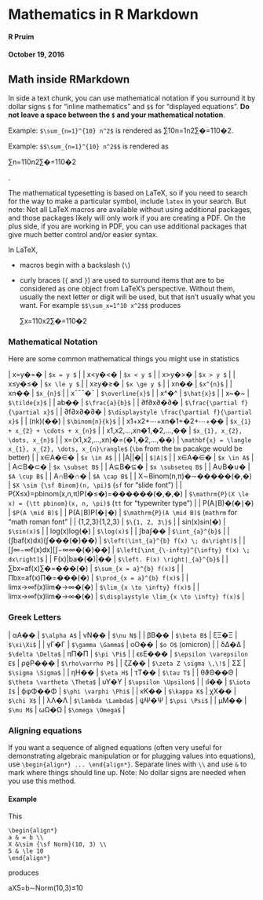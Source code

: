 # Mathematics in R Markdown
#### R Pruim
#### October 19, 2016
## Math inside RMarkdown

In side a text chunk, you can use mathematical notation if you surround it by dollar signs `$` for “inline mathematics” and `$$` for “displayed equations”. **Do not leave a space between the `$` and your mathematical notation**.

Example: `$\sum_{n=1}^{10} n^2$` is rendered as ∑10n=1n2∑�=110�2.

Example: `$$\sum_{n=1}^{10} n^2$$` is rendered as

∑n=110n2∑�=110�2

.

The mathematical typesetting is based on LaTeX, so if you need to search for the way to make a particular symbol, include `latex` in your search. But note: Not all LaTeX macros are available without using additional packages, and those packages likely will only work if you are creating a PDF. On the plus side, if you are working in PDF, you can use additional packages that give much better control and/or easier syntax.

In LaTeX,
- macros begin with a backslash (`\`)
- curly braces (`{` and `}`) are used to surround items that are to be considered as one object from LaTeX’s perspective.
  Without them, usually the next letter or digit will be used, but that isn’t usually what you want. For example `$$\sum_x=1^10 x^2$$` produces
  
  ∑x=110x2∑�=110�2
### Mathematical Notation

Here are some common mathematical things you might use in statistics

| x=y�=� | `$x = y $` |
| x<y�<� | `$x < y $` |
| x>y�>� | `$x > y $` |
| x≤y�≤� | `$x \le y $` |
| x≥y�≥� | `$x \ge y $` |
| xn�� | `$x^{n}$` |
| xn�� | `$x_{n}$` |
| x¯¯¯�¯ | `$\overline{x}$` |
| x^�^ | `$\hat{x}$` |
| x~�~ | `$\tilde{x}$` |
| ab�� | `$\frac{a}{b}$` |
| ∂f∂x∂�∂� | `$\frac{\partial f}{\partial x}$` |
| ∂f∂x∂�∂� | `$\displaystyle \frac{\partial f}{\partial x}$` |
| (nk)(��) | `$\binom{n}{k}$` |
| x1+x2+⋯+xn�1+�2+⋯+�� | `$x_{1} + x_{2} + \cdots + x_{n}$` |
| x1,x2,…,xn�1,�2,…,�� | `$x_{1}, x_{2}, \dots, x_{n}$` |
| x=⟨x1,x2,…,xn⟩�=⟨�1,�2,…,��⟩ | `\mathbf{x} = \langle x_{1}, x_{2}, \dots, x_{n}\rangle$` (`\bm` from the `bm` pacakge would be better) |
| x∈A�∈� | `$x \in A$` |
| |A||�| | `$|A|$` |
| x∈A�∈� | `$x \in A$` |
| A⊂B�⊂� | `$x \subset B$` |
| A⊆B�⊆� | `$x \subseteq B$` |
| A∪B�∪� | `$A \cup B$` |
| A∩B�∩� | `$A \cap B$` |
| X∼Binom(n,π)�∼�����(�,�) | `$X \sim {\sf Binom}(n, \pi)$` (`sf` for “slide font”) |
| P(X≤x)=pbinom(x,n,π)P(�≤�)=������(�,�,�) | `$\mathrm{P}(X \le x) = {\tt pbinom}(x, n, \pi)$` (`tt` for “typewriter type”) |
| P(A∣B)�(�∣�) | `$P(A \mid B)$` |
| P(A∣B)P(�∣�) | `$\mathrm{P}(A \mid B)$` (`mathrm` for “math roman font” |
| {1,2,3}{1,2,3} | `$\{1, 2, 3\}$` |
| sin(x)sin⁡(�) | `$\sin(x)$` |
| log(x)log⁡(�) | `$\log(x)$` |
| ∫ba∫�� | `$\int_{a}^{b}$` |
| (∫baf(x)dx)(∫���(�)��) | `$\left(\int_{a}^{b} f(x) \; dx\right)$` |
| [∫∞−∞f(x)dx][∫−∞∞�(�)��] | `$\left[\int_{\-infty}^{\infty} f(x) \; dx\right]$` |
| F(x)|ba�(�)|�� | `$\left. F(x) \right|_{a}^{b}$` |
| ∑bx=af(x)∑�=���(�) | `$\sum_{x = a}^{b} f(x)$` |
| ∏bx=af(x)∏�=���(�) | `$\prod_{x = a}^{b} f(x)$` |
| limx→∞f(x)lim�→∞�(�) | `$\lim_{x \to \infty} f(x)$` |
| limx→∞f(x)lim�→∞�(�) | `$\displaystyle \lim_{x \to \infty} f(x)$` |
### Greek Letters

| αA�� | `$\alpha A$` | νN�� | `$\nu N$` |
| βB�� | `$\beta B$` | ξΞ�Ξ | `$\xi\Xi$` |
| γΓ�Γ | `$\gamma \Gamma$` | oO�� | `$o O$` (omicron) |
| δΔ�Δ | `$\delta \Delta$` | πΠ�Π | `$\pi \Pi$` |
| ϵεE��� | `$\epsilon \varepsilon E$` | ρϱP��� | `$\rho\varrho P$` |
| ζZ�� | `$\zeta Z \sigma \,\!$` | ΣΣ | `$\sigma \Sigma$` |
| ηH�� | `$\eta H$` | τT�� | `$\tau T$` |
| θϑΘ��Θ | `$\theta \vartheta \Theta$` | υΥ�Υ | `$\upsilon \Upsilon$` |
| ιI�� | `$\iota I$` | ϕφΦ��Φ | `$\phi \varphi \Phi$` |
| κK�� | `$\kappa K$` | χX�� | `$\chi X$` |
| λΛ�Λ | `$\lambda \Lambda$` | ψΨ�Ψ | `$\psi \Psi$` |
| μM�� | `$\mu M$` | ωΩ�Ω | `$\omega \Omega$` |
### Aligning equations

If you want a sequence of aligned equations (often very useful for demonstrating algebraic manipulation or for plugging values into equations), use `\begin{align*} ... \end{align*}`. Separate lines with `\\` and use `&` to mark where things should line up. Note: No dollar signs are needed when you use this method.
#### Example

This

```
\begin{align*}
a & = b \\
X &\sim {\sf Norm}(10, 3) \\
5 & \le 10
\end{align*}
```

produces

aX5=b∼Norm(10,3)≤10